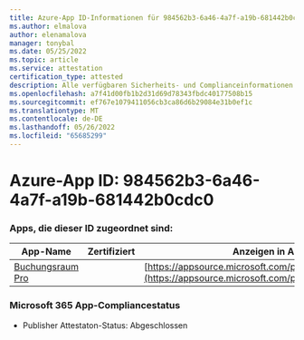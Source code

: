 ```yaml
---
title: Azure-App ID-Informationen für 984562b3-6a46-4a7f-a19b-681442b0cdc0
ms.author: elmalova
author: elenamalova
manager: tonybal
ms.date: 05/25/2022
ms.topic: article
ms.service: attestation
certification_type: attested
description: Alle verfügbaren Sicherheits- und Complianceinformationen für 984562b3-6a46-4a7f-a19b-681442b0cdc0.
ms.openlocfilehash: a7f41d00fb1b2d31d69d78343fbdc40177508b15
ms.sourcegitcommit: ef767e1079411056cb3ca86d6b29084e31b0ef1c
ms.translationtype: MT
ms.contentlocale: de-DE
ms.lasthandoff: 05/26/2022
ms.locfileid: "65685299"
---
```

# <a name="azure-app-id-984562b3-6a46-4a7f-a19b-681442b0cdc0"></a>Azure-App ID: 984562b3-6a46-4a7f-a19b-681442b0cdc0


### <a name="apps-associated-with-this-id"></a>Apps, die dieser ID zugeordnet sind:
| **App-Name** | **Zertifiziert** | **Anzeigen in AppSource** |
|--------------|---------------|-----------------------|
| [Buchungsraum Pro](../forward/WA200003337.md) |  | [https://appsource.microsoft.com/product/office/WA200003337](https://appsource.microsoft.com/product/office/WA200003337) |

### <a name="microsoft-365-app-compliance-status"></a>Microsoft 365 App-Compliancestatus
- Publisher Attestaton-Status: Abgeschlossen
